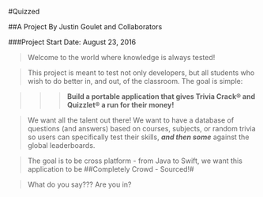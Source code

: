 #Quizzed

##A Project By Justin Goulet and Collaborators

###Project Start Date: August 23, 2016
>Welcome to the world where knowledge is always tested!

>This project is meant to test not only developers, but all students who wish to do better in, and out, of the classroom. The goal is simple:

>>>**Build a portable application that gives Trivia Crack® and Quizzlet® a run for their money!**

> We want all the talent out there! We want to have a database of questions (and answers) based on courses, subjects, or random trivia so users can specifically test their skills, ***and then some*** against the global leaderboards.

>The goal is to be cross platform - from Java to Swift, we want this application to be 
##Completely Crowd - Sourced!#

>What do you say??? Are you in?